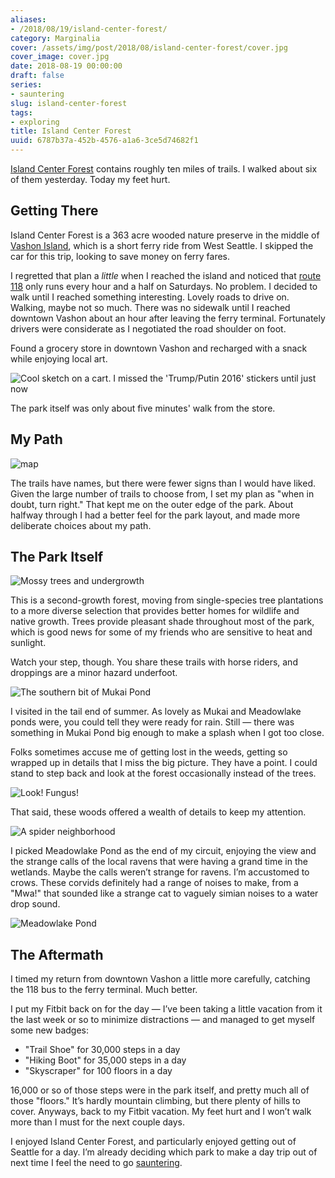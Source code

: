 ```yaml
---
aliases:
- /2018/08/19/island-center-forest/
category: Marginalia
cover: /assets/img/post/2018/08/island-center-forest/cover.jpg
cover_image: cover.jpg
date: 2018-08-19 00:00:00
draft: false
series:
- sauntering
slug: island-center-forest
tags:
- exploring
title: Island Center Forest
uuid: 6787b37a-452b-4576-a1a6-3ce5d74682f1
---
```


[Island Center
Forest](https://www.wta.org/go-hiking/hikes/island-center-forest)
contains roughly ten miles of trails. I walked about six of them
yesterday. Today my feet hurt.

## Getting There

Island Center Forest is a 363 acre wooded nature preserve in the middle
of [Vashon Island](http://www.vashonchamber.com/), which is a short
ferry ride from West Seattle. I skipped the car for this trip, looking
to save money on ferry fares.

I regretted that plan a *little* when I reached the island and noticed
that [route
118](https://www.kingcounty.gov/depts/transportation/metro/schedules-maps/118-119.aspx)
only runs every hour and a half on Saturdays. No problem. I decided to
walk until I reached something interesting. Lovely roads to drive on.
Walking, maybe not so much. There was no sidewalk until I reached
downtown Vashon about an hour after leaving the ferry terminal.
Fortunately drivers were considerate as I negotiated the road shoulder
on foot.

Found a grocery store in downtown Vashon and recharged with a snack
while enjoying local art.

![Cool sketch on a cart. I missed the 'Trump/Putin 2016' stickers until just now](/assets/img/post/2018/08/island-center-forest/art-cart.jpg)

The park itself was only about five minutes' walk from the store.

## My Path

![map](/assets/img/post/2018/08/island-center-forest/map.jpg "The trails I covered, more or less")

The trails have names, but there were fewer signs than I would have
liked. Given the large number of trails to choose from, I set my plan as
"when in doubt, turn right." That kept me on the outer edge of the park.
About halfway through I had a better feel for the park layout, and made
more deliberate choices about my path.

## The Park Itself

![Mossy trees and undergrowth](/assets/img/post/2018/08/island-center-forest/mossy-trees.jpg)

This is a second-growth forest, moving from single-species tree
plantations to a more diverse selection that provides better homes for
wildlife and native growth. Trees provide pleasant shade throughout most
of the park, which is good news for some of my friends who are sensitive
to heat and sunlight.

Watch your step, though. You share these trails with horse riders, and
droppings are a minor hazard underfoot.

![The southern bit of Mukai Pond](/assets/img/post/2018/08/island-center-forest/mukai-pond.jpg)

I visited in the tail end of summer. As lovely as Mukai and Meadowlake
ponds were, you could tell they were ready for rain. Still — there was
something in Mukai Pond big enough to make a splash when I got too
close.

Folks sometimes accuse me of getting lost in the weeds, getting so
wrapped up in details that I miss the big picture. They have a point. I
could stand to step back and look at the forest occasionally instead of
the trees.

![Look! Fungus!](/assets/img/post/2018/08/island-center-forest/fungus.jpg)

That said, these woods offered a wealth of details to keep my attention.

![A spider neighborhood](/assets/img/post/2018/08/island-center-forest/cobwebs.jpg)

I picked Meadowlake Pond as the end of my circuit, enjoying the view and
the strange calls of the local ravens that were having a grand time in
the wetlands. Maybe the calls weren’t strange for ravens. I’m accustomed
to crows. These corvids definitely had a range of noises to make, from a
"Mwa\!" that sounded like a strange cat to vaguely simian noises to a
water drop sound.

![Meadowlake Pond](/assets/img/post/2018/08/island-center-forest/meadowlake-pond.jpg)

## The Aftermath

I timed my return from downtown Vashon a little more carefully, catching
the 118 bus to the ferry terminal. Much better.

I put my Fitbit back on for the day — I’ve been taking a little vacation
from it the last week or so to minimize distractions — and managed to
get myself some new badges:

- "Trail Shoe" for 30,000 steps in a day
- "Hiking Boot" for 35,000 steps in a day
- "Skyscraper" for 100 floors in a day

16,000 or so of those steps were in the park itself, and pretty much all
of those "floors." It’s hardly mountain climbing, but there plenty of
hills to cover. Anyways, back to my Fitbit vacation. My feet hurt and I
won’t walk more than I must for the next couple days.

I enjoyed Island Center Forest, and particularly enjoyed getting out of
Seattle for a day. I’m already deciding which park to make a day trip
out of next time I feel the need to go [sauntering](/tag/sauntering).
